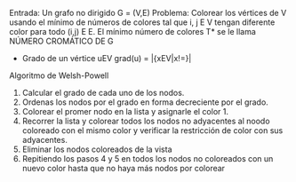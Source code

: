 Entrada: Un grafo no dirigido G = (V,E)
Problema: Colorear los vértices de V usando el mínimo de números de colores tal que i, j E V tengan diferente color para todo (i,j) E E.
El mínimo número de colores T* se le llama NÚMERO CROMÁTICO DE G

* Grado de un vértice uEV
grad(u) = |{xEV|x!=}|


Algoritmo de Welsh-Powell
1. Calcular el grado de cada uno de los nodos.
2. Ordenas los nodos por el grado en forma decreciente por el grado.
3. Colorear el promer nodo en la lista y asignarle el color 1.
4. Recorrer la lista y colorear todos los nodos no adyacentes al noodo coloreado con el mismo color y verificar la restricción de color con sus adyacentes.
5. Eliminar los nodos coloreados de la vista
6. Repitiendo los pasos 4 y 5 en todos los nodos no coloreados con un nuevo color hasta que no haya más nodos por colorear